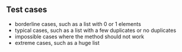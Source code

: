 ## Test cases
* borderline cases, such as a list with 0 or 1 elements
* typical cases, such as a list with a few duplicates or no duplicates
* impossible cases where the method should not work
* extreme cases, such as a huge list
